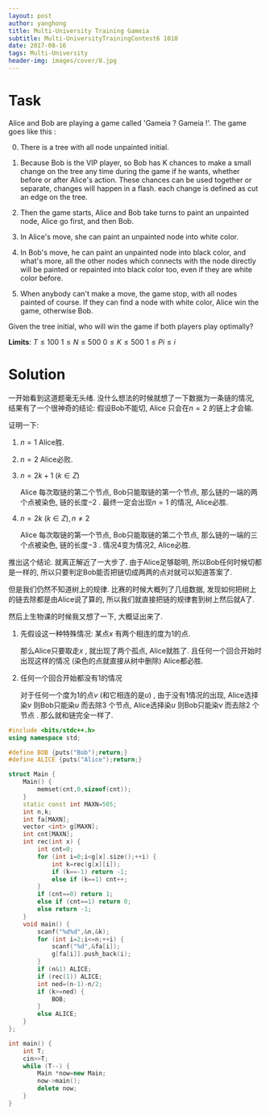 ```yaml
---
layout: post
author: yanghong
title: Multi-University Training Gameia
subtitle: Multi-UniversityTrainingContest6 1010
date: 2017-08-16
tags: Multi-University
header-img: images/cover/8.jpg
---
```


# Task

Alice and Bob are playing a game called 'Gameia ? Gameia !'. The game goes like this :

0. There is a tree with all node unpainted initial.

1. Because Bob is the VIP player, so Bob has K chances to make a small change on the tree any time during the game if he wants, whether before or after Alice's action. These chances can be used together or separate, changes will happen in a flash. each change is defined as cut an edge on the tree. 

2. Then the game starts, Alice and Bob take turns to paint an unpainted node, Alice go first, and then Bob.

3. In Alice's move, she can paint an unpainted node into white color.

4. In Bob's move, he can paint an unpainted node into black color, and what's more, all the other nodes which connects with the node directly will be painted or repainted into black color too, even if they are white color before.

5. When anybody can't make a move, the game stop, with all nodes painted of course. If they can find a node with white color, Alice win the game, otherwise Bob.

Given the tree initial, who will win the game if both players play optimally?

**Limits**: 
$T \le 100$
$1 \le N \le 500$
$0 \le K \le 500$
$1 \le Pi \le i$

# Solution

一开始看到这道题毫无头绪. 没什么想法的时候就想了一下数据为一条链的情况, 结果有了一个很神奇的结论: 假设Bob不能切, Alice 只会在$n=2$ 的链上才会输. 

证明一下:

1. $n=1$ Alice胜.

2. $n=2$ Alice必败.

3. $n=2k+1~(k \in Z)$ 

   Alice 每次取链的第二个节点, Bob只能取链的第一个节点, 那么链的一端的两个点被染色, 链的长度$-2$ . 最终一定会出现$n=1$ 的情况, Alice必胜. 

4. $n=2k~ (k \in Z) , n \not = 2$

   Alice 每次取链的第一个节点, Bob只能取链的第二个节点, 那么链的一端的三个点被染色, 链的长度$-3$ . 情况4变为情况2, Alice必胜. 

推出这个结论. 就离正解近了一大步了. 由于Alice足够聪明, 所以Bob任何时候切都是一样的, 所以只要判定Bob能否把链切成两两的点对就可以知道答案了.

但是我们仍然不知道树上的规律. 比赛的时候大概列了几组数据, 发现如何把树上的链去除都是由Alice说了算的, 所以我们就直接把链的规律套到树上然后就A了.

然后上生物课的时候我又想了一下, 大概证出来了.

1. 先假设这一种特殊情况: 某点$x$ 有两个相连的度为1的点.

   那么Alice只要取走$x$ , 就出现了两个孤点, Alice就胜了. 且任何一个回合开始时出现这样的情况 (染色的点就直接从树中删除) Alice都必胜.

2. 任何一个回合开始都没有1的情况

   对于任何一个度为1的点$v$ (和它相连的是$u$)  , 由于没有1情况的出现, Alice选择染$v$ 则Bob只能染$u$ 而去除$3$ 个节点, Alice选择染$u$ 则Bob只能染$v$ 而去除$2$ 个节点 . 那么就和链完全一样了. 

```cpp
#include <bits/stdc++.h>
using namespace std;

#define BOB {puts("Bob");return;}
#define ALICE {puts("Alice");return;}

struct Main {
	Main() {
		memset(cnt,0,sizeof(cnt));
	}
	static const int MAXN=505;
	int n,k;
	int fa[MAXN];
	vector <int> g[MAXN];
	int cnt[MAXN];
	int rec(int x) {
		int cnt=0;
		for (int i=0;i<g[x].size();++i) {
			int k=rec(g[x][i]);
			if (k==-1) return -1;
			else if (k==1) cnt++;
		}
		if (cnt==0) return 1;
		else if (cnt==1) return 0;
		else return -1; 
	}
	void main() {
		scanf("%d%d",&n,&k);
		for (int i=2;i<=n;++i) {
			scanf("%d",&fa[i]);
			g[fa[i]].push_back(i);
		}
		if (n&1) ALICE;
		if (rec(1)) ALICE;
		int ned=(n-1)-n/2;
		if (k>=ned) {
			BOB;
		}
		else ALICE;
	}
};

int main() {
	int T;
	cin>>T;
	while (T--) {
		Main *now=new Main;
		now->main();
		delete now;
	}
}
```